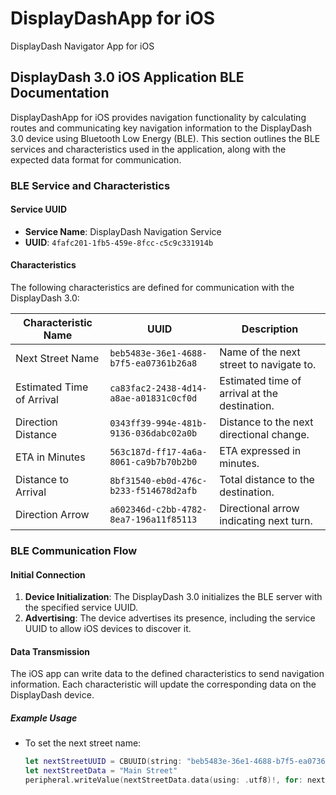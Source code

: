 # DisplayDashApp for iOS
DisplayDash Navigator App for iOS

## DisplayDash 3.0 iOS Application BLE Documentation

DisplayDashApp for iOS provides navigation functionality by calculating routes and communicating key navigation information to the DisplayDash 3.0 device using Bluetooth Low Energy (BLE). This section outlines the BLE services and characteristics used in the application, along with the expected data format for communication.

### BLE Service and Characteristics

#### Service UUID

- **Service Name**: DisplayDash Navigation Service
- **UUID**: `4fafc201-1fb5-459e-8fcc-c5c9c331914b`

#### Characteristics

The following characteristics are defined for communication with the DisplayDash 3.0:

| Characteristic Name         | UUID                                      | Description                                   |
|-----------------------------|------------------------------------------|-----------------------------------------------|
| Next Street Name            | `beb5483e-36e1-4688-b7f5-ea07361b26a8` | Name of the next street to navigate to.      |
| Estimated Time of Arrival   | `ca83fac2-2438-4d14-a8ae-a01831c0cf0d` | Estimated time of arrival at the destination.|
| Direction Distance          | `0343ff39-994e-481b-9136-036dabc02a0b` | Distance to the next directional change.      |
| ETA in Minutes              | `563c187d-ff17-4a6a-8061-ca9b7b70b2b0` | ETA expressed in minutes.                     |
| Distance to Arrival         | `8bf31540-eb0d-476c-b233-f514678d2afb` | Total distance to the destination.            |
| Direction Arrow             | `a602346d-c2bb-4782-8ea7-196a11f85113` | Directional arrow indicating next turn.      |

### BLE Communication Flow

#### Initial Connection

1. **Device Initialization**: The DisplayDash 3.0 initializes the BLE server with the specified service UUID.
2. **Advertising**: The device advertises its presence, including the service UUID to allow iOS devices to discover it.

#### Data Transmission

The iOS app can write data to the defined characteristics to send navigation information. Each characteristic will update the corresponding data on the DisplayDash device.

##### Example Usage

- To set the next street name:
  ```swift
  let nextStreetUUID = CBUUID(string: "beb5483e-36e1-4688-b7f5-ea07361b26a8")
  let nextStreetData = "Main Street"
  peripheral.writeValue(nextStreetData.data(using: .utf8)!, for: nextStreetCharacteristic, type: .withResponse)```
